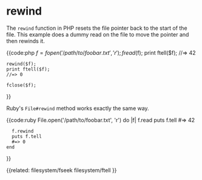 # rewind

The `rewind` function in PHP resets the file pointer back to the start of the
file. This example does a dummy read on the file to move the pointer and then
rewinds it.

{{code:php
    $f = fopen('/path/to/foobar.txt', 'r');
    fread($f);
    print ftell($f);
    //=> 42

    rewind($f);
    print ftell($f);
    //=> 0

    fclose($f);
}}

Ruby's `File#rewind` method works exactly the same way.

{{code:ruby
    File.open('/path/to/foobar.txt', 'r') do |f|
      f.read
      puts f.tell
      #=> 42

      f.rewind
      puts f.tell
      #=> 0
    end
}}


{{related:
    filesystem/fseek
    filesystem/ftell
}}
